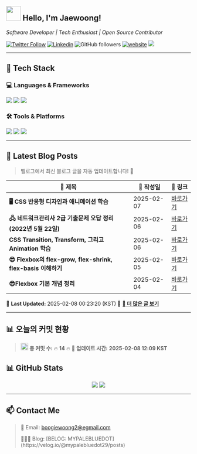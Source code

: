 <h2>
 <img src="https://media.giphy.com/media/12oufCB0MyZ1Go/giphy.gif" width="40"> Hello, I'm Jaewoong! 
</h2>

<p><em>Software Developer | Tech Enthusiast | Open Source Contributor</em></p>

[![Twitter Follow](https://img.shields.io/twitter/follow/YOUR_TWITTER_HANDLE?label=Follow)](https://twitter.com/YOUR_TWITTER_HANDLE)
[![Linkedin](https://img.shields.io/badge/-LinkedIn-blue?style=flat-square&logo=Linkedin&logoColor=white&link=https://www.linkedin.com/in/YOUR_LINKEDIN/)](https://www.linkedin.com/in/YOUR_LINKEDIN/)
![GitHub followers](https://img.shields.io/github/followers/YOUR_GITHUB_USERNAME?label=Follow&style=social)
[![website](https://img.shields.io/badge/Website-46a2f1.svg?&style=flat-square&logo=Google-Chrome&logoColor=white&link=https://yourwebsite.com/)](https://yourwebsite.com/)
![](https://visitor-badge.glitch.me/badge?page_id=YOUR_GITHUB_USERNAME.YOUR_GITHUB_USERNAME)

---

## 🚀 Tech Stack
### 💻 Languages & Frameworks
<p>
  <img src="https://img.shields.io/badge/Python-3776AB?style=for-the-badge&logo=python&logoColor=white"/>
  <img src="https://img.shields.io/badge/JavaScript-F7DF1E?style=for-the-badge&logo=javascript&logoColor=black"/>
  <img src="https://img.shields.io/badge/TypeScript-3178C6?style=for-the-badge&logo=typescript&logoColor=white"/>
</p>

### 🛠 Tools & Platforms
<p>
  <img src="https://img.shields.io/badge/Docker-2496ED?style=for-the-badge&logo=docker&logoColor=white"/>
  <img src="https://img.shields.io/badge/GitHub-181717?style=for-the-badge&logo=github&logoColor=white"/>
  <img src="https://img.shields.io/badge/AWS-232F3E?style=for-the-badge&logo=amazon-aws&logoColor=white"/>
</p>




---



## 📝 Latest Blog Posts
> 벨로그에서 최신 블로그 글을 자동 업데이트합니다! 🚀

<!-- BLOG-POST-LIST:START -->
| 📝 제목 | 📅 작성일 | 🔗 링크 |
|---------|------------------|---------|
| **🖥️ CSS 반응형 디자인과 애니메이션 학습** | 2025-02-07 | [바로가기](https://velog.io/@mypalebluedot29/CSS-반응형-디자인과-애니메이션-학습) |
| **🖧 네트워크관리사 2급 기출문제 오답 정리(2022년 5월 22일)** | 2025-02-06 | [바로가기](https://velog.io/@mypalebluedot29/네트워크관리사-2급-기출문제-오답-정리-2022년-5월-22일) |
| **CSS Transition, Transform, 그리고 Animation 학습** | 2025-02-06 | [바로가기](https://velog.io/@mypalebluedot29/CSS-Transition-Transform-그리고-Animation-학습) |
| **😎 Flexbox의 flex-grow, flex-shrink, flex-basis 이해하기** | 2025-02-05 | [바로가기](https://velog.io/@mypalebluedot29/Flexbox의-flex-grow-flex-shrink-flex-basis-이해하기) |
| **😎Flexbox 기본 개념 정리** | 2025-02-04 | [바로가기](https://velog.io/@mypalebluedot29/Flexbox-기본-개념-정리) |

📅 **Last Updated:** 2025-02-08 00:23:20 (KST)
🔗 **[📖 더 많은 글 보기](https://velog.io/@mypalebluedot29)**
<!-- BLOG-POST-LIST:END -->




---








## 📊 오늘의 커밋 현황
> <img src="https://cdn.pixabay.com/animation/2022/11/17/00/47/00-47-21-570_512.gif" width="20">  **총 커밋 수:** 🔥 **14** 🔥 📅 **업데이트 시간:** **2025-02-08 12:09 KST**

## 📊 GitHub Stats
<p align="center">
  <img src="https://github-readme-stats.vercel.app/api?username=Jaewoong-Hwang&show_icons=true&theme=tokyonight"/>
  <img src="https://github-readme-streak-stats.herokuapp.com/?user=Jaewoong-Hwang&theme=tokyonight"/>
</p>


---

## 📫 Contact Me
> 📧 Email: boogiewoong2@egmail.com 
> <p>🧑🏻‍💻 Blog: [BELOG: MYPALEBLUEDOT](https://velog.io/@mypalebluedot29/posts)</p>




